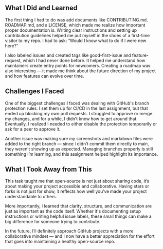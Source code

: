 ## What I Did and Learned
The first thing I had to do was add documents like CONTRIBUTING.md, ROADMAP.md, and a LICENSE, which made me realize how important proper documentation is. Writing clear instructions and setting up contribution guidelines helped me put myself in the shoes of a first-time visitor to my repo. I had to ask: “Would I know what to do if I were new here?”

I also labeled issues and created tags like good-first-issue and feature-request, which I had never done before. It helped me understand how maintainers create entry points for newcomers. Creating a roadmap was also interesting — it made me think about the future direction of my project and how features can evolve over time.

## Challenges I Faced
One of the biggest challenges I faced was dealing with GitHub's branch protection rules. I set them up for CI/CD in the last assignment, but that ended up blocking my own pull requests. I struggled to approve or merge my changes, and for a while, I didn’t know how to get around that. Eventually, I realized I needed to either disable the protection temporarily or ask for a peer to approve it.

Another issue was making sure my screenshots and markdown files were added to the right branch — since I didn’t commit them directly to main, they weren’t showing up as expected. Managing branches properly is still something I’m learning, and this assignment helped highlight its importance.

## What I Took Away from This
This task taught me that open-source is not just about sharing code, it’s about making your project accessible and collaborative. Having stars or forks is not just for show, it reflects how well you’ve made your project understandable to others.

More importantly, I learned that clarity, structure, and communication are just as important as the code itself. Whether it's documenting setup instructions or writing helpful issue labels, these small things can make a big difference for someone trying to contribute.

In the future, I’ll definitely approach GitHub projects with a more collaborative mindset — and I now have a better appreciation for the effort that goes into maintaining a healthy open-source repo.
